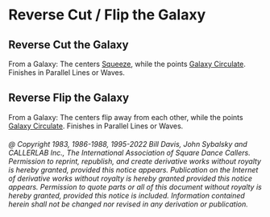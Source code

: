 
# Reverse Cut / Flip the Galaxy

## Reverse Cut the Galaxy

From a Galaxy: The centers [Squeeze](../c1/squeeze.md), while the points
[Galaxy Circulate](../c1/galaxy_formation.md).
Finishes in Parallel Lines or Waves.

## Reverse Flip the Galaxy

From a Galaxy: The centers flip away from each other, while the points
[Galaxy Circulate](../c1/galaxy_formation.md). Finishes in Parallel Lines or Waves.

###### @ Copyright 1983, 1986-1988, 1995-2022 Bill Davis, John Sybalsky and CALLERLAB Inc., The International Association of Square Dance Callers. Permission to reprint, republish, and create derivative works without royalty is hereby granted, provided this notice appears. Publication on the Internet of derivative works without royalty is hereby granted provided this notice appears. Permission to quote parts or all of this document without royalty is hereby granted, provided this notice is included. Information contained herein shall not be changed nor revised in any derivation or publication.
